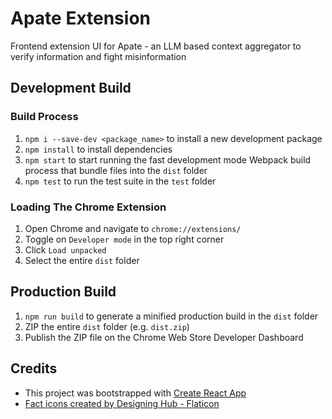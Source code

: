 # Apate Extension
Frontend extension UI for Apate - an LLM based context aggregator to verify information and fight misinformation

## Development Build
### Build Process
1. `npm i --save-dev <package_name>` to install a new development package
2. `npm install` to install dependencies
3. `npm start` to start running the fast development mode Webpack build process that bundle files into the `dist` folder
4. `npm test` to run the test suite in the `test` folder

### Loading The Chrome Extension
1. Open Chrome and navigate to `chrome://extensions/`
2. Toggle on `Developer mode` in the top right corner
3. Click `Load unpacked`
4. Select the entire `dist` folder

## Production Build
1. `npm run build` to generate a minified production build in the `dist` folder
2. ZIP the entire `dist` folder (e.g. `dist.zip`)
3. Publish the ZIP file on the Chrome Web Store Developer Dashboard

## Credits
- This project was bootstrapped with [Create React App](https://github.com/facebook/create-react-app)
- <a href="https://www.flaticon.com/free-icons/fact" title="fact icons">Fact icons created by Designing Hub - Flaticon</a>